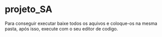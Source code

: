 # projeto_SA

Para conseguir executar baixe todos os aquivos e coloque-os na mesma pasta, após isso, execute com o seu editor de codigo.
